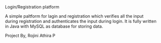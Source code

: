 Login/Registration platform

A simple paltform for lagin and registration which verifies all the input during registration and authenticates the input during login.
It is fully written in Java with MySQL as database for storing data.



Project By,
    Rojini Athira P
